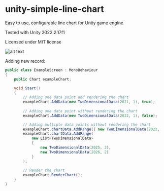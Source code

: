 # unity-simple-line-chart
Easy to use, configurable line chart for Unity game engine.

Tested with Unity 2022.2.17f1

Licensed under MIT license

![alt text](https://github.com/modernlearner/unity-simple-line-chart/blob/main/Documentation~/screenshot.jpg)


Adding new record:

```csharp
public class ExampleScreen : MonoBehaviour
{
    public Chart exampleChart;

    void Start()
    {
        // Adding one data point and rendering the chart
        exampleChart.AddData(new TwoDimensionalData(2021, 1), true);
        
        // Adding one data point without rendering the chart
        exampleChart.AddData(new TwoDimensionalData(2022, 1), false);

        // Adding multiple data points without rendering the chart
        exampleChart.chartData.AddRange({ new TwoDimensionalData(2023, 3), new TwoDimensionalData(2024, 2) });
        exampleChart.chartData.AddRange(
            new List<TwoDimensionalData>
            {
                new TwoDimensionalData(2025, 3),
                new TwoDimensionalData(2026, 2)
            }
        );
        
        // Render the chart
        exampleChart.RenderChart();
    }
}
```
